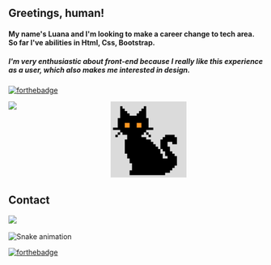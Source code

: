 
## Greetings, human! 

<div><h4>My name's Luana and I'm looking to make a career change to tech area. So far I've abilities in Html, Css, Bootstrap.</div> 
<div><h5>I'm very enthusiastic about front-end because I really like this experience as a user, which also makes me interested in design.</div>

  [![forthebadge](https://forthebadge.com/images/badges/contains-cat-gifs.svg)](https://forthebadge.com)
  
<div>
  <a href="https://github.com/luuull">
   <img align="left" height="auto" width="40%" src="https://github-readme-stats.vercel.app/api/top-langs/?username=luuull&layout=compact&langs_count=16&theme=buefy"/>     </a>
   <img width="150px" height="auto" src="https://github.com/luuull/luuull/blob/main/cat.gif">
</div>



## Contact 
<div> 
  <a href="https://www.linkedin.com/in/luana-souza" target="_blank"><img src="https://img.shields.io/badge/-LinkedIn-%230077B5?style=for-the-badge&logo=linkedin&logoColor=white" target="_blank"></a> 

 ![Snake animation](https://github.com/luuull/luuull/blob/output/github-contribution-grid-snake.svg)
</div>

[![forthebadge](https://forthebadge.com/images/badges/powered-by-black-magic.svg)](https://forthebadge.com)
